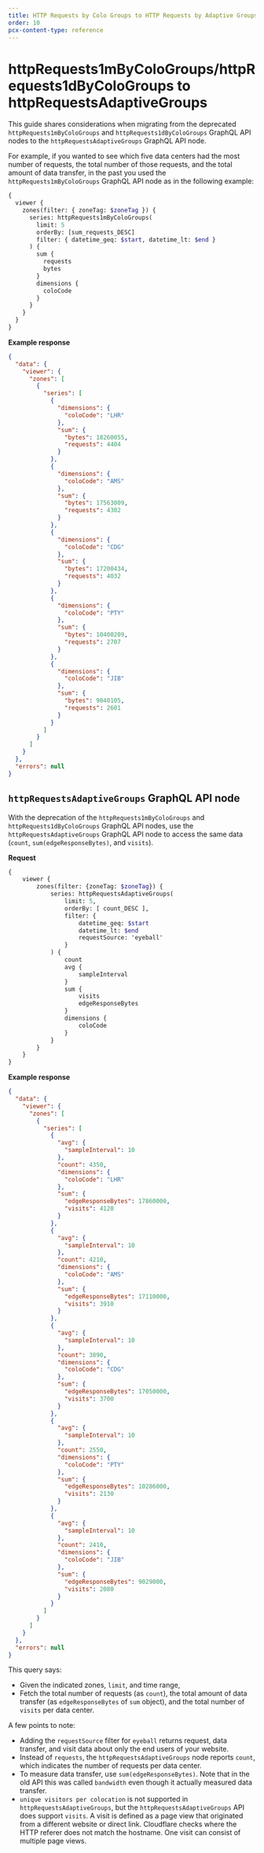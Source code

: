```yaml
---
title: HTTP Requests by Colo Groups to HTTP Requests by Adaptive Groups
order: 10
pcx-content-type: reference
---
```


# httpRequests1mByColoGroups/httpRequests1dByColoGroups to httpRequestsAdaptiveGroups

This guide shares considerations when migrating from the deprecated `httpRequests1mByColoGroups` and `httpRequests1dByColoGroups` GraphQL API nodes to the `httpRequestsAdaptiveGroups` GraphQL API node.

For example, if you wanted to see which five data centers had the most number of requests, the total number of those requests, and the total amount of data transfer, in the past you used the `httpRequests1mByColoGroups` GraphQL API node as in the following example:

```graphql
{
  viewer {
    zones(filter: { zoneTag: $zoneTag }) {
      series: httpRequests1mByColoGroups(
        limit: 5
        orderBy: [sum_requests_DESC]
        filter: { datetime_geq: $start, datetime_lt: $end }
      ) {
        sum {
          requests
          bytes
        }
        dimensions {
          coloCode
        }
      }
    }
  }
}
```

**Example response**

```json
{
  "data": {
    "viewer": {
      "zones": [
        {
          "series": [
            {
              "dimensions": {
                "coloCode": "LHR"
              },
              "sum": {
                "bytes": 18260055,
                "requests": 4404
              }
            },
            {
              "dimensions": {
                "coloCode": "AMS"
              },
              "sum": {
                "bytes": 17563009,
                "requests": 4302
              }
            },
            {
              "dimensions": {
                "coloCode": "CDG"
              },
              "sum": {
                "bytes": 17200434,
                "requests": 4032
              }
            },
            {
              "dimensions": {
                "coloCode": "PTY"
              },
              "sum": {
                "bytes": 10400209,
                "requests": 2707
              }
            },
            {
              "dimensions": {
                "coloCode": "JIB"
              },
              "sum": {
                "bytes": 9040105,
                "requests": 2601
              }
            }
          ]
        }
      ]
    }
  },
  "errors": null
}
```

## `httpRequestsAdaptiveGroups` GraphQL API node

With the deprecation of the `httpRequests1mByColoGroups` and `httpRequests1dByColoGroups` GraphQL API nodes, use the `httpRequestsAdaptiveGroups` GraphQL API node to access the same data (`count`, `sum(edgeResponseBytes)`, and `visits`).

**Request**

```graphql
{
    viewer {
        zones(filter: {zoneTag: $zoneTag}) {
            series: httpRequestsAdaptiveGroups(
                limit: 5,
                orderBy: [ count_DESC ],
                filter: {
                    datetime_geq: $start
                    datetime_lt: $end
                    requestSource: 'eyeball'
                }
            ) {
                count
                avg {
                    sampleInterval
                }
                sum {
                    visits
                    edgeResponseBytes
                }
                dimensions {
                    coloCode
                }
            }
        }
    }
}
```

**Example response**

```json
{
  "data": {
    "viewer": {
      "zones": [
        {
          "series": [
            {
              "avg": {
                "sampleInterval": 10
              },
              "count": 4350,
              "dimensions": {
                "coloCode": "LHR"
              },
              "sum": {
                "edgeResponseBytes": 17860000,
                "visits": 4120
              }
            },
            {
              "avg": {
                "sampleInterval": 10
              },
              "count": 4210,
              "dimensions": {
                "coloCode": "AMS"
              },
              "sum": {
                "edgeResponseBytes": 17110000,
                "visits": 3910
              }
            },
            {
              "avg": {
                "sampleInterval": 10
              },
              "count": 3890,
              "dimensions": {
                "coloCode": "CDG"
              },
              "sum": {
                "edgeResponseBytes": 17050000,
                "visits": 3700
              }
            },
            {
              "avg": {
                "sampleInterval": 10
              },
              "count": 2550,
              "dimensions": {
                "coloCode": "PTY"
              },
              "sum": {
                "edgeResponseBytes": 10286000,
                "visits": 2130
              }
            },
            {
              "avg": {
                "sampleInterval": 10
              },
              "count": 2410,
              "dimensions": {
                "coloCode": "JIB"
              },
              "sum": {
                "edgeResponseBytes": 9029000,
                "visits": 2080
              }
            }
          ]
        }
      ]
    }
  },
  "errors": null
}
```

This query says:

- Given the indicated zones, `limit`, and time range,
- Fetch the total number of requests (as `count`), the total amount of data transfer (as `edgeResponseBytes` of `sum` object), and the total number of `visits` per data center.

A few points to note:

- Adding the `requestSource` filter for `eyeball` returns request, data transfer, and visit data about only the end users of your website.
- Instead of `requests`, the `httpRequestsAdaptiveGroups` node reports `count`, which indicates the number of requests per data center.
- To measure data transfer, use `sum(edgeResponseBytes)`. Note that in the old API this was called `bandwidth` even though it actually measured data transfer.
- `unique visitors per colocation` is not supported in `httpRequestsAdaptiveGroups`, but the `httpRequestsAdaptiveGroups` API does support `visits`. A visit is defined as a page view that originated from a different website or direct link. Cloudflare checks where the HTTP referer does not match the hostname. One visit can consist of multiple page views.
